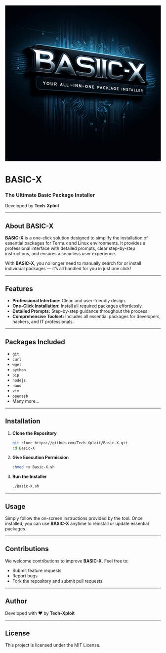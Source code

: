 ![BASIC-X Banner](file-XsbSQDPy9B5uvwQ73sqD4y.png)

# BASIC-X  
### **The Ultimate Basic Package Installer**  
Developed by **Tech-Xploit**  

---

## **About BASIC-X**  
**BASIC-X** is a one-click solution designed to simplify the installation of essential packages for Termux and Linux environments. It provides a professional interface with detailed prompts, clear step-by-step instructions, and ensures a seamless user experience.  

With **BASIC-X**, you no longer need to manually search for or install individual packages — it’s all handled for you in just one click!  

---

## **Features**  
- **Professional Interface:** Clean and user-friendly design.  
- **One-Click Installation:** Install all required packages effortlessly.  
- **Detailed Prompts:** Step-by-step guidance throughout the process.  
- **Comprehensive Toolset:** Includes all essential packages for developers, hackers, and IT professionals.  

---

## **Packages Included**  
- `git`  
- `curl`  
- `wget`  
- `python`  
- `pip`  
- `nodejs`  
- `nano`  
- `vim`  
- `openssh`  
- Many more…  

---

## **Installation**  

1. **Clone the Repository**  
   ```bash
   git clone https://github.com/Tech-Xploit/Basic-X.git
   cd Basic-X
   ```

2. **Give Execution Permission**  
   ```bash
   chmod +x Basic-X.sh
   ```

3. **Run the Installer**  
   ```bash
   ./Basic-X.sh
   ```  

---

## **Usage**  
Simply follow the on-screen instructions provided by the tool. Once installed, you can use **BASIC-X** anytime to reinstall or update essential packages.  

---

## **Contributions**  
We welcome contributions to improve **BASIC-X**. Feel free to:  
- Submit feature requests  
- Report bugs  
- Fork the repository and submit pull requests  

---

## **Author**  
Developed with ❤️ by **Tech-Xploit**  

---

## **License**  
This project is licensed under the MIT License.


